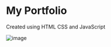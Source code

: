 <h1>My Portfolio</h1>

<p>Created using HTML CSS and JavaScript</p>

![image](https://user-images.githubusercontent.com/97376332/165981936-5a291d28-b3cb-4fbd-8311-c541eb056aa3.png)

